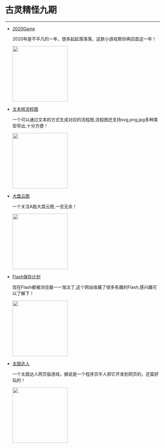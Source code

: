# 古灵精怪九期
---

- [2020Game](https://2020game.io/)

  2020年是不平凡的一年，很多起起落落落，这款小游戏帮你再回首这一年！

  <img width="180px" bor src="//cdn.jsdelivr.net/gh/13160692449/pics-storage/f9120210404.png">

- [文本转流程图](https://flowchart.fun/)

  一个可以通过文本的方式生成对应的流程图,流程图还支持svg,png,jpg多种类型导出,十分方便！

  <img width="180px" bor src="//cdn.jsdelivr.net/gh/13160692449/pics-storage/f9220210404.png">

- [大盘云图](https://dapanyuntu.com/index.html)

  一个关注A股大盘云图,一览无余！

  <img width="180px" bor src="//cdn.jsdelivr.net/gh/13160692449/pics-storage/f9320210404.png">

- [Flash保存计划](https://flash.zczc.cz/)

  现在Flash都被浏览器一一淘汰了,这个网站收藏了很多有趣的Flash,感兴趣可以了解下！

  <img width="180px" bor src="//cdn.jsdelivr.net/gh/13160692449/pics-storage/f9420210404.png">

- [太鼓达人](https://taiko.bui.pm/)

  一个太鼓达人网页版游戏，据说是一个程序员牛人把它开发到网页的，还蛮好玩的！

  <img width="180px" bor src="//cdn.jsdelivr.net/gh/13160692449/pics-storage/f9520210404.png">